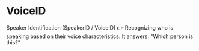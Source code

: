 # VoiceID
Speaker Identification (SpeakerID / VoiceID) 👉 Recognizing who is speaking based on their voice characteristics. It answers: "Which person is this?"
